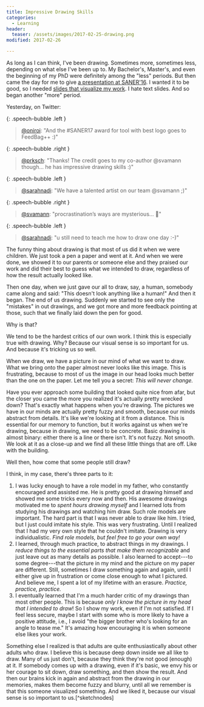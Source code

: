 ```yaml
---
title: Impressive Drawing Skills
categories:
  - Learning
header:
  teaser: /assets/images/2017-02-25-drawing.png
modified: 2017-02-26

---
```


As long as I can think, I've been drawing. Sometimes more, sometimes less, depending on what else I've been up to. My Bachelor's, Master's, and even the beginning of my PhD were definitely among the "less" periods. But then came the day for me to give [a presentation at SANER'16][vs-in-practice]. I wanted it to be good, so I needed [slides that visualize my work][vs-in-practice-slides]. I hate text slides. And so began another "more" period.

Yesterday, on Twitter:

{: .speech-bubble .left }
> [@oniroi](https://twitter.com/oniroi/status/835038465658093568): "And the #SANER17 award for tool with best logo goes to FeedBag++ :)"

{: .speech-bubble .right }
> [@prksch](https://twitter.com/prksch/status/835049862240563202): "Thanks! The credit goes to my co-author @svamann though… he has impressive drawing skills :)"

{: .speech-bubble .left }
> [@sarahnadi](https://twitter.com/sarahnadi/status/835039617070026753): "We have a talented artist on our team @svamann ;)"

{: .speech-bubble .right }
> [@svamann](https://twitter.com/svamann/status/835044431434825729): "procrastination’s ways are mysterious… 🤔"

{: .speech-bubble .left }
> [@sarahnadi](https://twitter.com/sarahnadi/status/835048868719001604): "u still need to teach me how to draw one day :-)"

The funny thing about drawing is that most of us did it when we were children. We just took a pen a paper and went at it. And when we were done, we showed it to our parents or someone else and they praised our work and did their best to guess what we intended to draw, regardless of how the result actually looked like.

Then one day, when we just gave our all to draw, say, a human, somebody came along and said: "This doesn't look anything like a human!" And then it began. The end of us drawing. Suddenly we started to see only the "mistakes" in out drawings, and we got more and more feedback pointing at those, such that we finally laid down the pen for good.

Why is that?

We tend to be the hardest critics of our own work. I think this is especially true with drawing. Why? Because our visual sense is so important for us. And because it's tricking us so well.

When we draw, we have a picture in our mind of what we want to draw. What we bring onto the paper almost never looks like this image. This is frustrating, because to most of us the image in our head looks much better than the one on the paper. Let me tell you a secret: *This will never change.*

Have you ever approach some building that looked quite nice from afar, but the closer you came the more you realized it's actually pretty wrecked down? That's exactly what happens when you're drawing. The pictures we have in our minds are actually pretty fuzzy and smooth, because our minds abstract from details. It's like we're looking at it from a distance. This is essential for our memory to function, but it works against us when we're drawing, because in drawing, we need to be concrete. Basic drawing is almost binary: either there is a line or there isn't. It's not fuzzy. Not smooth. We look at it as a close-up and we find all these little things that are off. Like with the building.

Well then, how come that some people still draw?

I think, in my case, there's three parts to it:

1. I was lucky enough to have a role model in my father, who constantly encouraged and assisted me. He is pretty good at drawing himself and showed me some tricks every now and then. His awesome drawings motivated me to *spent hours drawing myself* and I learned lots from studying his drawings and watching him draw. Such role models are important. The hard part is that I was never able to draw like him. I tried, but I just could imitate his style. This was very frustrating. Until I realized that I had my very own style that he couldn't imitate. Drawing is very individualistic. *Find role models, but feel free to go your own way!*
2. I learned, through much practice, to abstract things in my drawings. I *reduce things to the essential parts that make them recognizable* and just leave out as many details as possible. I also learned to accept---to some degree---that the picture in my mind and the picture on my paper are different. Still, sometimes I draw something again and again, until I either give up in frustration or come close enough to what I pictured. And believe me, I spent a lot of my lifetime with an erasure. *Practice, practice, practice.*
3. I eventually learned that I'm a much harder critic of my drawings than most other people. This is because *only I know the picture in my head that I intended to draw*! So I show my work, even if I'm not satisfied. If I feel less secure, maybe I start with some who is more likely to have a positive attitude, i.e., I avoid "the bigger brother who's looking for an angle to tease me." It's amazing how encouraging it is when someone else likes your work.

Something else I realized is that adults are quite enthusiastically about other adults who draw. I believe this is because deep down inside we all like to draw. Many of us just don't, because they think they're not good (enough) at it. If somebody comes up with a drawing, even if it's basic, we envy his or her courage to sit down, draw something, and then show the result. And then our brains kick in again and abstract from the drawing in our memories, makes them become fuzzy and blurry, until all we remember is that this someone visualized something. And we liked it, because our visual sense is so important to us.[^sketchnodes]

  [vs-in-practice]: http://sven-amann.de/publications/2016-03-Saner-VS-in-practice.html
  [vs-in-practice-slides]: https://www.slideshare.net/SvenAmann/a-study-of-visual-studio-usage-in-practice-saner-16
  [^sketchnotes]: I believe that [Sketchnotes][sketchnotes] (German) is a clear sign of this effect.
  [sketchnotes]: https://de.wikipedia.org/wiki/Sketchnotes
